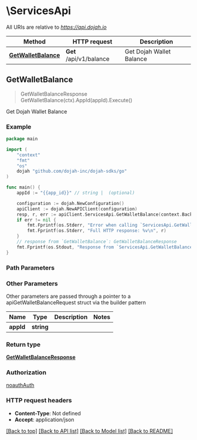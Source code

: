 # \ServicesApi

All URIs are relative to *https://api.dojah.io*

Method | HTTP request | Description
------------- | ------------- | -------------
[**GetWalletBalance**](ServicesApi.md#GetWalletBalance) | **Get** /api/v1/balance | Get Dojah Wallet Balance



## GetWalletBalance

> GetWalletBalanceResponse GetWalletBalance(ctx).AppId(appId).Execute()

Get Dojah Wallet Balance

### Example

```go
package main

import (
    "context"
    "fmt"
    "os"
    dojah "github.com/dojah-inc/dojah-sdks/go"
)

func main() {
    appId := "{{app_id}}" // string |  (optional)

    configuration := dojah.NewConfiguration()
    apiClient := dojah.NewAPIClient(configuration)
    resp, r, err := apiClient.ServicesApi.GetWalletBalance(context.Background()).AppId(appId).Execute()
    if err != nil {
        fmt.Fprintf(os.Stderr, "Error when calling `ServicesApi.GetWalletBalance``: %v\n", err)
        fmt.Fprintf(os.Stderr, "Full HTTP response: %v\n", r)
    }
    // response from `GetWalletBalance`: GetWalletBalanceResponse
    fmt.Fprintf(os.Stdout, "Response from `ServicesApi.GetWalletBalance`: %v\n", resp)
}
```

### Path Parameters



### Other Parameters

Other parameters are passed through a pointer to a apiGetWalletBalanceRequest struct via the builder pattern


Name | Type | Description  | Notes
------------- | ------------- | ------------- | -------------
 **appId** | **string** |  | 

### Return type

[**GetWalletBalanceResponse**](GetWalletBalanceResponse.md)

### Authorization

[noauthAuth](../README.md#noauthAuth)

### HTTP request headers

- **Content-Type**: Not defined
- **Accept**: application/json

[[Back to top]](#) [[Back to API list]](../README.md#documentation-for-api-endpoints)
[[Back to Model list]](../README.md#documentation-for-models)
[[Back to README]](../README.md)


